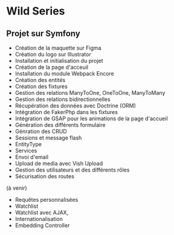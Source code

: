 # Wild Series

## Projet sur Symfony

- Création de la maquette sur Figma
- Création du logo sur Illustrator
- Installation et initialisation du projet
- Création de la page d'acceuil
- Installation du module Webpack Encore
- Création des entités
- Création des fixtures
- Gestion des relations ManyToOne, OneToOne, ManyToMany
- Gestion des relations bidirectionnelles
- Récupération des données avec Doctrine (ORM)
- Intégration de FakerPhp dans les fixtures
- Intégration de GSAP pour les animations de la page d'accueil
- Génération des différents formulaire
- Génration des CRUD
- Sessions et message flash
- EntityType
- Services
- Envoi d'email
- Upload de media avec Vish Upload
- Gestion des utilisateurs et des différents rôles
- Sécurisation des routes

(à venir)
- Requêtes personnalisées
- Watchlist
- Watchlist avec AJAX,
- Internationalisation
- Embedding Controller
